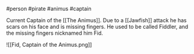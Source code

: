 #person #pirate #animus #captain

Current Captain of the [[The Animus]].  Due to a [[Jawfish]] attack he has scars on his face and is missing fingers.  He used to be called Fiddler, and the missing fingers nicknamed him Fid.

![[Fid, Captain of the Animus.png]]